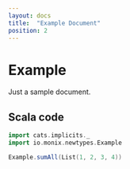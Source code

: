 ```yaml
---
layout: docs
title:  "Example Document"
position: 2
---
```


# Example

Just a sample document.

## Scala code

```scala mdoc:silent
import cats.implicits._
import io.monix.newtypes.Example

Example.sumAll(List(1, 2, 3, 4))
```
